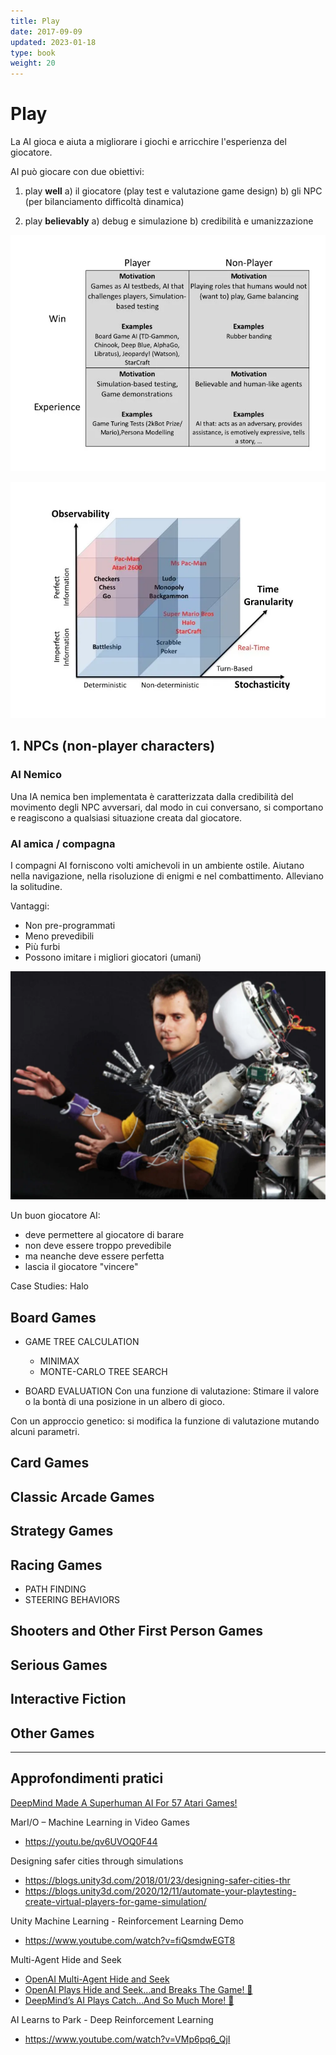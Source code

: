 ```yaml
---
title: Play
date: 2017-09-09
updated: 2023-01-18
type: book
weight: 20
---
```

# Play

La AI gioca e aiuta a migliorare i giochi e arricchire l'esperienza del giocatore.

AI può giocare con due obiettivi:
1. play **well** 
	a) il giocatore (play test e valutazione game design)
	b) gli NPC (per bilanciamento difficoltà dinamica)

2. play **believably**
	a) debug e simulazione
	b) credibilità e umanizzazione

![](../../../assets/img/gamedev/img-ai/ai.playfor.webp)

![](../../../assets/img/gamedev/img-ai/ai.game_characteristics.webp)

##  1. NPCs (non-player characters)

### AI Nemico
Una IA nemica ben implementata è caratterizzata dalla credibilità del movimento degli NPC avversari, dal modo in cui conversano, si comportano e reagiscono a qualsiasi situazione creata dal giocatore.

### AI amica / compagna
I compagni AI forniscono volti amichevoli in un ambiente ostile. Aiutano nella navigazione, nella risoluzione di enigmi e nel combattimento. Alleviano la solitudine.

Vantaggi:

- Non pre-programmati
- Meno prevedibili
- Più furbi
- Possono imitare i migliori giocatori (umani)

![](../../../assets/img/talk/ml-imitation.webp)

Un buon giocatore AI:

- deve permettere al giocatore di barare
- non deve essere troppo prevedibile
- ma neanche deve essere perfetta
- lascia il giocatore "vincere"

Case Studies: Halo

## Board Games
- GAME TREE CALCULATION
	- MINIMAX
	- MONTE-CARLO TREE SEARCH

- BOARD EVALUATION
Con una funzione di valutazione:
Stimare il valore o la bontà di una posizione in un albero di gioco.

Con un approccio genetico:
si modifica la funzione di valutazione mutando alcuni parametri.

## Card Games

## Classic Arcade Games

## Strategy Games

## Racing Games
- PATH FINDING
- STEERING BEHAVIORS


## Shooters and Other First Person Games

## Serious Games

## Interactive Fiction

## Other Games

---

## Approfondimenti pratici

[DeepMind Made A Superhuman AI For 57 Atari Games!](https://www.youtube.com/watch?v=dJ4rWhpAGFI)

MarI/O – Machine Learning in Video Games  
- <https://youtu.be/qv6UVOQ0F44>

Designing safer cities through simulations  

- <https://blogs.unity3d.com/2018/01/23/designing-safer-cities-thr>
- <https://blogs.unity3d.com/2020/12/11/automate-your-playtesting-create-virtual-players-for-game-simulation/>

Unity Machine Learning - Reinforcement Learning Demo  
- <https://www.youtube.com/watch?v=fiQsmdwEGT8>

Multi-Agent Hide and Seek

- [OpenAI Multi-Agent Hide and Seek](https://youtu.be/kopoLzvh5jY)
- [OpenAI Plays Hide and Seek…and Breaks The Game! 🤖](https://www.youtube.com/watch?v=Lu56xVlZ40M>)
- [DeepMind’s AI Plays Catch…And So Much More! 🤖](https://www.youtube.com/watch?v=uuzow7TEQ1s)


AI Learns to Park - Deep Reinforcement Learning  
- <https://www.youtube.com/watch?v=VMp6pq6_QjI>

